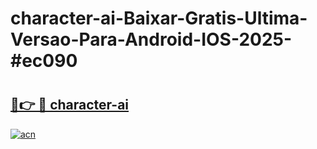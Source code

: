 # character-ai-Baixar-Gratis-Ultima-Versao-Para-Android-IOS-2025-#ec090

# <h2><a href="https://ainizakaria.my?title=character-ai&ref=25M">🔗👉 🔴 character-ai</a></h2>

[![acn](https://github.com/user-attachments/assets/0f9c940e-d8b0-45ae-aac7-cd30a18b3e1c)](https://ainizakaria.my?title=character-ai&ref=25M)


